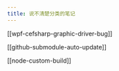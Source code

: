 ```yaml
---
title: 说不清楚分类的笔记
---
```

[[wpf-cefsharp-graphic-driver-bug]]

[[github-submodule-auto-update]]


[[node-custom-build]]